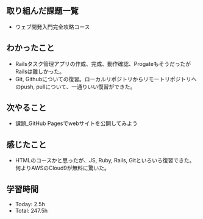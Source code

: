 ## 取り組んだ課題一覧
- ウェブ開発入門完全攻略コース
## わかったこと
- Railsタスク管理アプリの作成、完成、動作確認、ProgateもそうだったがRailsは難しかった。
- Git, Githubについての復習。ローカルリポジトリからリモートリポジトリへのpush, pullについて、一通りいい復習ができた。
## 次やること
- 課題_GitHub Pagesでwebサイトを公開してみよう
## 感じたこと
- HTMLのコースかと思ったが、JS, Ruby, Rails, Gitといろいろ復習できた。何よりAWSのCloud9が無料に驚いた。
## 学習時間
- Today: 2.5h
- Total: 247.5h
